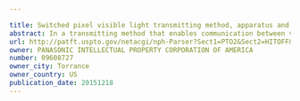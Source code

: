 ```yaml
---

title: Switched pixel visible light transmitting method, apparatus and program
abstract: In a transmitting method that enables communication between various devices including devices other than lightings, a luminance change pattern is determined by modulating a visible light signal, a common switch for turning ON, in common, a plurality of light sources which are included in a light source group of a display and are each used for representing a pixel in an image is switched according to the luminance change pattern, and a first pixel switch for turning ON a first light source among the plurality of light sources included in the light source group is turned ON, to cause the first light source to be ON only for a period in which the common switch is ON and the first pixel switch is ON, to transmit the visible light signal.
url: http://patft.uspto.gov/netacgi/nph-Parser?Sect1=PTO2&Sect2=HITOFF&p=1&u=%2Fnetahtml%2FPTO%2Fsearch-adv.htm&r=1&f=G&l=50&d=PALL&S1=09608727&OS=09608727&RS=09608727
owner: PANASONIC INTELLECTUAL PROPERTY CORPORATION OF AMERICA
number: 09608727
owner_city: Torrance
owner_country: US
publication_date: 20151218
---
```

